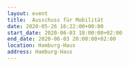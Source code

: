 ```yaml
---
layout: event
title:  Ausschuss für Mobilität
date: 2020-05-26 16:22:00+00:00
start_date: 2020-06-03 18:00:00+02:00
end_date: 2020-06-03 20:00:00+02:00
location: Hamburg-Haus
address: Hamburg-Haus
---
```

